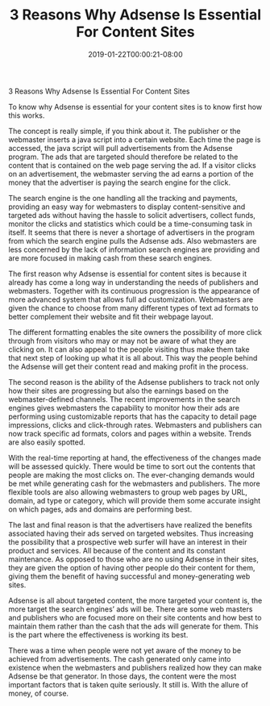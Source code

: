 ﻿---
title: "3 Reasons Why Adsense Is Essential For Content Sites"
date: 2019-01-22T00:00:21-08:00
description: "googleadsense Tips for Web Success"
featured_image: "/images/googleadsense.jpg"
tags: ["googleadsense"]
---

3 Reasons Why Adsense Is Essential For Content Sites 

To know why Adsense is essential for your content sites is to know first how this works. 

The concept is really simple, if you think about it. The publisher or the webmaster inserts a java script into a certain website. Each time the page is accessed, the java script will pull advertisements from the Adsense program. The ads that are targeted should therefore be related to the content that is contained on the web page serving the ad. If a visitor clicks on an advertisement, the webmaster serving the ad earns a portion of the money that the advertiser is paying the search engine for the click.

The search engine is the one handling all the tracking and payments, providing an easy way for webmasters to display content-sensitive and targeted ads without having the hassle to solicit advertisers, collect funds, monitor the clicks and statistics which could be a time-consuming task in itself. It seems that there is never a shortage of advertisers in the program from which the search engine pulls the Adsense ads. Also webmasters are less concerned by the lack of information search engines are providing and are more focused in making cash from these search engines.

The first reason why Adsense is essential for content sites is because it already has come a long way in understanding the needs of publishers and webmasters. Together with its continuous progression is the appearance of more advanced system that allows full ad customization. Webmasters are given the chance to choose from many different types of text ad formats to better complement their website and fit their webpage layout.

The different formatting enables the site owners the possibility of more click through from visitors who may or may not be aware of what they are clicking on. It can also appeal to the people visiting thus make them take that next step of looking up what it is all about. This way the people behind the Adsense will get their content read and making profit in the process.

The second reason is the ability of the Adsense publishers to track not only how their sites are progressing but also the earnings based on the webmaster-defined channels. The recent improvements in the search engines gives webmasters the capability to monitor how their ads are performing using customizable reports that has the capacity to detail page impressions, clicks and click-through rates. Webmasters and publishers can now track specific ad formats, colors and pages within a website. Trends are also easily spotted. 

With the real-time reporting at hand, the effectiveness of the changes made will be assessed quickly. There would be time to sort out the contents that people are making the most clicks on. The ever-changing demands would be met while generating cash for the webmasters and publishers. The more flexible tools are also allowing webmasters to group web pages by URL, domain, ad type or category, which will provide them some accurate insight on which pages, ads and domains are performing best.

The last and final reason is that the advertisers have realized the benefits associated having their ads served on targeted websites. Thus increasing the possibility that a prospective web surfer will have an interest in their product and services. All because of the content and its constant maintenance. As opposed to those who are no using Adsense in their sites, they are given the option of having other people do their content for them, giving them the benefit of having successful and money-generating web sites.

Adsense is all about targeted content, the more targeted your content is, the more target the search engines’ ads will be. There are some web masters and publishers who are focused more on their site contents and how best to maintain them rather than the cash that the ads will generate for them. This is the part where the effectiveness is working its best. 

There was a time when people were not yet aware of the money to be achieved from advertisements. The cash generated only came into existence when the webmasters and publishers realized how they can make Adsense be that generator. In those days, the content were the most important factors that is taken quite seriously. It still is. With the allure of money, of course.

